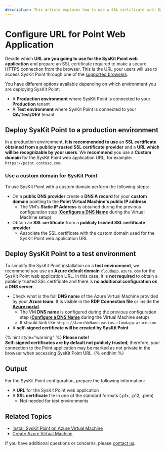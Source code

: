 ```yaml
---
description: This article explains how to use a SSL certificate with SysKit Point.
---
```


# Configure URL for Point Web Application

Decide which **URL are you going to use for the SysKit Point web application** and prepare an SSL certificate required to make a secure HTTPS connection from the browser. This is the URL your users will use to access SysKit Point through one of the [supported browsers](../../requirements/system-requirements.md#supported-browsers).

You have different options available depending on which environment you are deploying SysKit Point:

* A **Production environment** where SysKit Point is connected to your **Production** tenant
* A **Test environment** where SysKit Point is connected to your **QA/Test/DEV** tenant

## Deploy SysKit Point to a production environment

In a production environment, **it is recommended to use** an **SSL certificate obtained from a publicly trusted SSL certificate provider** and a **URL which will be recognizable by your users**. We **recommend** you use a **Custom domain** for the SysKit Point web application URL, for example: `https://point.contoso.com`.

### Use a custom domain for SysKit Point

To use SysKit Point with a custom domain perform the following steps:

* On a **public DNS provider** create a **DNS A record** for your **custom domain** pointing to the **Point Virtual Machine's public IP address**
  * The VM's **Static IP Address** is obtained during the previous configuration step \([**Configure a DNS Name**](create-azure-vm.md#configure-a-dns-name) during the Virtual Machine setup\)
* Obtain an **SSL certificate** from a **publicly trusted SSL certificate provider**
  * Associate the SSL certificate with the custom domain used for the SysKit Point web application URL

## Deploy SysKit Point to a test environment

To simplify the SysKit Point installation on a **test environment**, we recommend you use an **Azure default domain** `cloudapp.azure.com` for the SysKit Point web application URL. In this case, it is **not required** to obtain a publicly trusted SSL certificate and there is **no additional configuration on a DNS server**.

* Check what is the full **DNS name** of the Azure Virtual Machine provided by your **Azure team**. It is visible in the **RDP Connection file** or inside the [**Azure portal**](https://portal.azure.com). 
  * The VM **DNS name** is configured during the previous configuration step \([**Configure a DNS Name**](create-azure-vm.md#configure-a-dns-name) during the Virtual Machine setup\)
  * It should look like `https://AzureVmName.eastus.cloudapp.azure.com`
* A **self-signed certificate will be created by SysKit Point**

{% hint style="warning" %}
**Please note!**  
**Self-signed certificates are by default not publicly trusted**; therefore, your connection to the Point application may be marked as not private in the browser when accessing SysKit Point URL.
{% endhint %}

## Output

For the SysKit Point configuration, prepare the following information:

* A **URL** for the SysKit Point web application
* A **SSL certificate** file in one of the standard formats \(.pfx, .p12, .pem\)
  * Not needed for test environments

## Related Topics

* [Install SysKit Point on Azure Virtual Machine](overview.md)
* [Create Azure Virtual Machine](create-azure-vm.md)

If you have additional questions or concerns, please [contact us](https://www.syskit.com/contact-us/).

